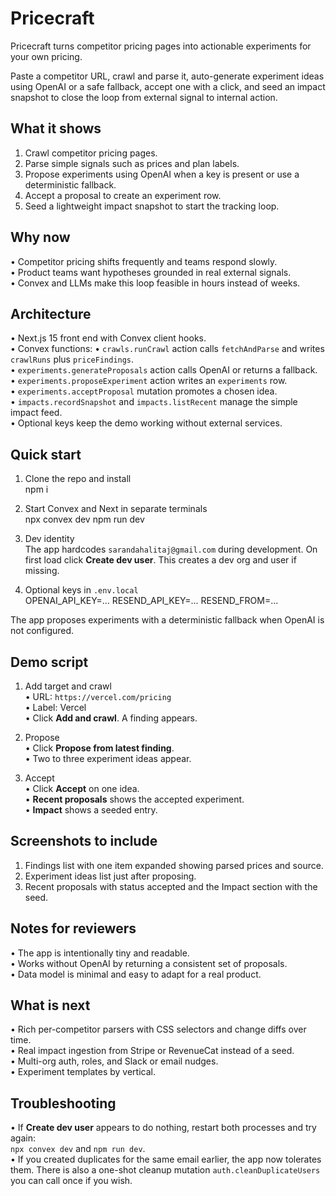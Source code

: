 # Pricecraft

Pricecraft turns competitor pricing pages into actionable experiments for your own pricing.

Paste a competitor URL, crawl and parse it, auto-generate experiment ideas using OpenAI or a safe fallback, accept one with a click, and seed an impact snapshot to close the loop from external signal to internal action.

## What it shows

1. Crawl competitor pricing pages.
2. Parse simple signals such as prices and plan labels.
3. Propose experiments using OpenAI when a key is present or use a deterministic fallback.
4. Accept a proposal to create an experiment row.
5. Seed a lightweight impact snapshot to start the tracking loop.

## Why now

• Competitor pricing shifts frequently and teams respond slowly.  
• Product teams want hypotheses grounded in real external signals.  
• Convex and LLMs make this loop feasible in hours instead of weeks.

## Architecture

• Next.js 15 front end with Convex client hooks.  
• Convex functions:
  • `crawls.runCrawl` action calls `fetchAndParse` and writes `crawlRuns` plus `priceFindings`.  
  • `experiments.generateProposals` action calls OpenAI or returns a fallback.  
  • `experiments.proposeExperiment` action writes an `experiments` row.  
  • `experiments.acceptProposal` mutation promotes a chosen idea.  
  • `impacts.recordSnapshot` and `impacts.listRecent` manage the simple impact feed.  
• Optional keys keep the demo working without external services.

## Quick start

1. Clone the repo and install  
npm i

2. Start Convex and Next in separate terminals  
npx convex dev
npm run dev

3. Dev identity  
The app hardcodes `sarandahalitaj@gmail.com` during development. On first load click **Create dev user**. This creates a dev org and user if missing.

4. Optional keys in `.env.local`  
OPENAI_API_KEY=...
RESEND_API_KEY=...
RESEND_FROM=...

The app proposes experiments with a deterministic fallback when OpenAI is not configured.

## Demo script

1. Add target and crawl  
• URL: `https://vercel.com/pricing`  
• Label: Vercel  
• Click **Add and crawl**. A finding appears.

2. Propose  
• Click **Propose from latest finding**.  
• Two to three experiment ideas appear.

3. Accept  
• Click **Accept** on one idea.  
• **Recent proposals** shows the accepted experiment.  
• **Impact** shows a seeded entry.

## Screenshots to include

1. Findings list with one item expanded showing parsed prices and source.  
2. Experiment ideas list just after proposing.  
3. Recent proposals with status accepted and the Impact section with the seed.

## Notes for reviewers

• The app is intentionally tiny and readable.  
• Works without OpenAI by returning a consistent set of proposals.  
• Data model is minimal and easy to adapt for a real product.

## What is next

• Rich per-competitor parsers with CSS selectors and change diffs over time.  
• Real impact ingestion from Stripe or RevenueCat instead of a seed.  
• Multi-org auth, roles, and Slack or email nudges.  
• Experiment templates by vertical.

## Troubleshooting

• If **Create dev user** appears to do nothing, restart both processes and try again:  
`npx convex dev` and `npm run dev`.  
• If you created duplicates for the same email earlier, the app now tolerates them. There is also a one-shot cleanup mutation `auth.cleanDuplicateUsers` you can call once if you wish.

